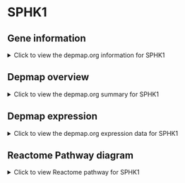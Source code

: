 <h1>SPHK1</h1>

<h2>Gene information</h2>
<details>
  <summary>Click to view the depmap.org information for SPHK1</summary>
  <iframe src="https://depmap.org/portal/gene/SPHK1?tab=about" style="border:none;width:100%;height:800px"></iframe>
</details>

<h2>Depmap overview</h2>
<details>
  <summary>Click to view the depmap.org summary for SPHK1</summary>
  <iframe src="https://depmap.org/portal/gene/SPHK1?tab=overview" style="border:none;width:100%;height:800px"></iframe>
</details>

<h2>Depmap expression</h2>
<details>
  <summary>Click to view the depmap.org expression data for SPHK1</summary>
  <iframe src="https://depmap.org/portal/gene/SPHK1?tab=characterization" style="border:none;width:100%;height:800px"></iframe>
</details>



<h2>Reactome Pathway diagram</h2>
<details>
  <summary>Click to view Reactome pathway for SPHK1</summary>
  <p>Extra-nuclear estrogen signaling</p>
  <iframe src="https://reactome.org/PathwayBrowser/#/R-HSA-9009391" style="border:none;width:100%;height:800px"></iframe>
</details>




